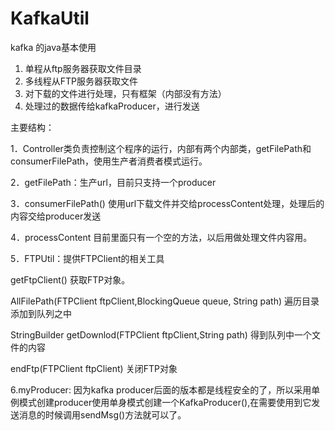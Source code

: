 # KafkaUtil
kafka 的java基本使用
1.	单程从ftp服务器获取文件目录
2.	多线程从FTP服务器获取文件
3.	对下载的文件进行处理，只有框架（内部没有方法）
4.	处理过的数据传给kafkaProducer，进行发送

主要结构：

1．Controller类负责控制这个程序的运行，内部有两个内部类，getFilePath和consumerFilePath，使用生产者消费者模式运行。

2．getFilePath：生产url，目前只支持一个producer

3．consumerFilePath() 使用url下载文件并交给processContent处理，处理后的内容交给producer发送

4．processContent 目前里面只有一个空的方法，以后用做处理文件内容用。

5．FTPUtil：提供FTPClient的相关工具

getFtpClient()	获取FTP对象。

AllFilePath(FTPClient ftpClient,BlockingQueue queue, String path)	遍历目录添加到队列之中

StringBuilder getDownlod(FTPClient ftpClient,String path)	得到队列中一个文件的内容

endFtp(FTPClient ftpClient)	关闭FTP对象

6.myProducer:
因为kafka producer后面的版本都是线程安全的了，所以采用单例模式创建producer使用单身模式创建一个KafkaProducer(),在需要使用到它发送消息的时候调用sendMsg()方法就可以了。
